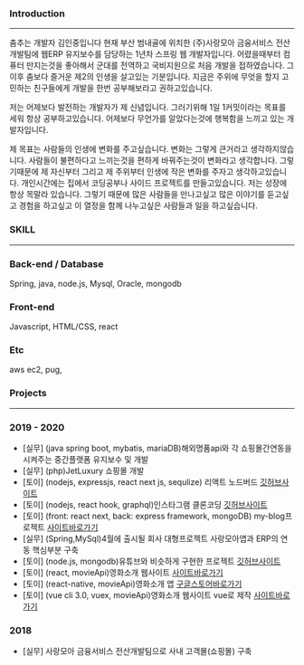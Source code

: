 ### Introduction
-------------------------

춤추는 개발자 김인중입니다 현재 부산 범내골에 위치한 (주)사랑모아 금융서비스 전산개발팀에 웹ERP 유지보수를 담당하는 1년차 스프링 웹 개발자입니다. 
어렸을때부터 컴퓨터 만지는것을 좋아해서 군대를 전역하고 국비지원으로 처음 개발을 접하였습니다.
그이후 춤보다 즐거운 제2의 인생을 살고있는 기분입니다. 지금은 주위에 무엇을 할지 고민하는 친구들에게 개발을 한번 공부해보라고 권하고있습니다.

저는 어제보다 발전하는 개발자가 제 신념입니다. 그러기위해 1일 1커밋이라는 목표를 세워 항상 공부하고있습니다.
어제보다 무언가를 알았다는것에 행복함을 느끼고 있는 개발자입니다.

제 목표는 사람들의 인생에 변화를 주고싶습니다. 변화는 그렇게 큰거라고 생각하지않습니다. 사람들이 불편하다고 느끼는것을 편하게 바꿔주는것이 변화라고 생각합니다. 그렇기때문에 제 자신부터 그리고 제 주위부터 인생에 작은 변화를 주자고 생각하고있습니다. 개인시간에는 집에서 코딩공부나
사이드 프로젝트를 만들고있습니다. 저는 성장에 항상 목말라 있습니다. 그렇기 때문에 많은 사람들을 만나고싶고 많은 이야기를 듣고싶고 경험을 하고싶고 이 열정을 함께 나누고싶은 사람들과 일을 하고싶습니다.

### SKILL
-------------------------

### Back-end / Database
Spring, java, node.js, Mysql, Oracle, mongodb

### Front-end
Javascript, HTML/CSS, react

### Etc
aws ec2, pug, 


### Projects
---------------------------------
### 2019 - 2020
- [실무] (java spring boot, mybatis, mariaDB)해외명품api와 각 쇼핑몰간연동을 시켜주는 중간플랫폼 유지보수 및 개발
- [실무] (php)JetLuxury 쇼핑몰 개발
- [토이] (nodejs, expressjs, react next js, sequlize) 리액트 노드버드 [깃허브사이트](https://github.com/KIMINJOONG/react-nodebird)
- [토이] (nodejs, react hook, graphql)인스타그램 클론코딩 [깃허브사이트](https://github.com/KIMINJOONG/prismagram)
- [토이] (front: react next, back: express framework, mongoDB) my-blog프로젝트 [사이트바로가기](https://kohubi.me)
- [실무] (Spring,MySql)4월에 출시될 회사 대형프로젝트 사랑모아앱과 ERP의 연동 핵심부분 구축
- [토이] (node.js, mongodb)유튜브와 비슷하게 구현한 프로젝트 [깃허브사이트](https://github.com/KIMINJOONG/wetube)
- [토이] (react, movieApi)영화소개 웹사이트 [사이트바로가기](https://condescending-noyce-c99076.netlify.com/#/)
- [토이] (react-native, movieApi)영화소개 앱 [구글스토어바로가기](https://play.google.com/store/apps/details?id=com.kohubi.movie)
- [토이] (vue cli 3.0, vuex, movieApi)영화소개 웹사이트 vue로 제작 [사이트바로가기](https://sleepy-curie-460b86.netlify.com/)

### 2018
- [실무] 사랑모아 금융서비스 전산개발팀으로 사내 고객몰(쇼핑몰) 구축

